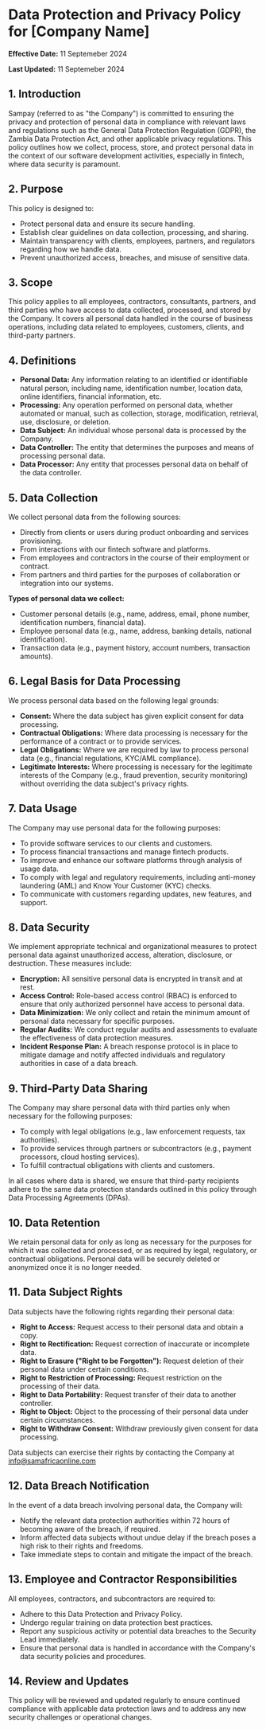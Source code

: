 # Data Protection and Privacy Policy for [Company Name]

**Effective Date:** 11 Septemeber 2024

**Last Updated:** 11 Septemeber 2024

## 1. Introduction

Sampay (referred to as "the Company") is committed to ensuring the privacy and protection of personal data in compliance with relevant laws and regulations such as the General Data Protection Regulation (GDPR), the Zambia Data Protection Act, and other applicable privacy regulations. This policy outlines how we collect, process, store, and protect personal data in the context of our software development activities, especially in fintech, where data security is paramount.

## 2. Purpose

This policy is designed to:

- Protect personal data and ensure its secure handling.
- Establish clear guidelines on data collection, processing, and sharing.
- Maintain transparency with clients, employees, partners, and regulators regarding how we handle data.
- Prevent unauthorized access, breaches, and misuse of sensitive data.

## 3. Scope

This policy applies to all employees, contractors, consultants, partners, and third parties who have access to data collected, processed, and stored by the Company. It covers all personal data handled in the course of business operations, including data related to employees, customers, clients, and third-party partners.

## 4. Definitions

- **Personal Data:** Any information relating to an identified or identifiable natural person, including name, identification number, location data, online identifiers, financial information, etc.
- **Processing:** Any operation performed on personal data, whether automated or manual, such as collection, storage, modification, retrieval, use, disclosure, or deletion.
- **Data Subject:** An individual whose personal data is processed by the Company.
- **Data Controller:** The entity that determines the purposes and means of processing personal data.
- **Data Processor:** Any entity that processes personal data on behalf of the data controller.

## 5. Data Collection

We collect personal data from the following sources:

- Directly from clients or users during product onboarding and services provisioning.
- From interactions with our fintech software and platforms.
- From employees and contractors in the course of their employment or contract.
- From partners and third parties for the purposes of collaboration or integration into our systems.

**Types of personal data we collect:**

- Customer personal details (e.g., name, address, email, phone number, identification numbers, financial data).
- Employee personal data (e.g., name, address, banking details, national identification).
- Transaction data (e.g., payment history, account numbers, transaction amounts).

## 6. Legal Basis for Data Processing

We process personal data based on the following legal grounds:

- **Consent:** Where the data subject has given explicit consent for data processing.
- **Contractual Obligations:** Where data processing is necessary for the performance of a contract or to provide services.
- **Legal Obligations:** Where we are required by law to process personal data (e.g., financial regulations, KYC/AML compliance).
- **Legitimate Interests:** Where processing is necessary for the legitimate interests of the Company (e.g., fraud prevention, security monitoring) without overriding the data subject's privacy rights.

## 7. Data Usage

The Company may use personal data for the following purposes:

- To provide software services to our clients and customers.
- To process financial transactions and manage fintech products.
- To improve and enhance our software platforms through analysis of usage data.
- To comply with legal and regulatory requirements, including anti-money laundering (AML) and Know Your Customer (KYC) checks.
- To communicate with customers regarding updates, new features, and support.

## 8. Data Security

We implement appropriate technical and organizational measures to protect personal data against unauthorized access, alteration, disclosure, or destruction. These measures include:

- **Encryption:** All sensitive personal data is encrypted in transit and at rest.
- **Access Control:** Role-based access control (RBAC) is enforced to ensure that only authorized personnel have access to personal data.
- **Data Minimization:** We only collect and retain the minimum amount of personal data necessary for specific purposes.
- **Regular Audits:** We conduct regular audits and assessments to evaluate the effectiveness of data protection measures.
- **Incident Response Plan:** A breach response protocol is in place to mitigate damage and notify affected individuals and regulatory authorities in case of a data breach.

## 9. Third-Party Data Sharing

The Company may share personal data with third parties only when necessary for the following purposes:

- To comply with legal obligations (e.g., law enforcement requests, tax authorities).
- To provide services through partners or subcontractors (e.g., payment processors, cloud hosting services).
- To fulfill contractual obligations with clients and customers.

In all cases where data is shared, we ensure that third-party recipients adhere to the same data protection standards outlined in this policy through Data Processing Agreements (DPAs).

## 10. Data Retention

We retain personal data for only as long as necessary for the purposes for which it was collected and processed, or as required by legal, regulatory, or contractual obligations. Personal data will be securely deleted or anonymized once it is no longer needed.

## 11. Data Subject Rights

Data subjects have the following rights regarding their personal data:

- **Right to Access:** Request access to their personal data and obtain a copy.
- **Right to Rectification:** Request correction of inaccurate or incomplete data.
- **Right to Erasure ("Right to be Forgotten"):** Request deletion of their personal data under certain conditions.
- **Right to Restriction of Processing:** Request restriction on the processing of their data.
- **Right to Data Portability:** Request transfer of their data to another controller.
- **Right to Object:** Object to the processing of their personal data under certain circumstances.
- **Right to Withdraw Consent:** Withdraw previously given consent for data processing.

Data subjects can exercise their rights by contacting the Company at info@samafricaonline.com

## 12. Data Breach Notification

In the event of a data breach involving personal data, the Company will:

- Notify the relevant data protection authorities within 72 hours of becoming aware of the breach, if required.
- Inform affected data subjects without undue delay if the breach poses a high risk to their rights and freedoms.
- Take immediate steps to contain and mitigate the impact of the breach.

## 13. Employee and Contractor Responsibilities

All employees, contractors, and subcontractors are required to:

- Adhere to this Data Protection and Privacy Policy.
- Undergo regular training on data protection best practices.
- Report any suspicious activity or potential data breaches to the Security Lead immediately.
- Ensure that personal data is handled in accordance with the Company's data security policies and procedures.

## 14. Review and Updates

This policy will be reviewed and updated regularly to ensure continued compliance with applicable data protection laws and to address any new security challenges or operational changes.

